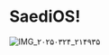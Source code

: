 # SaediOS!
![IMG_۲۰۲۵۰۳۲۴_۲۱۴۹۳۵](https://github.com/user-attachments/assets/0c3a2d7f-7246-48d5-b4d0-5205db648e2c)

